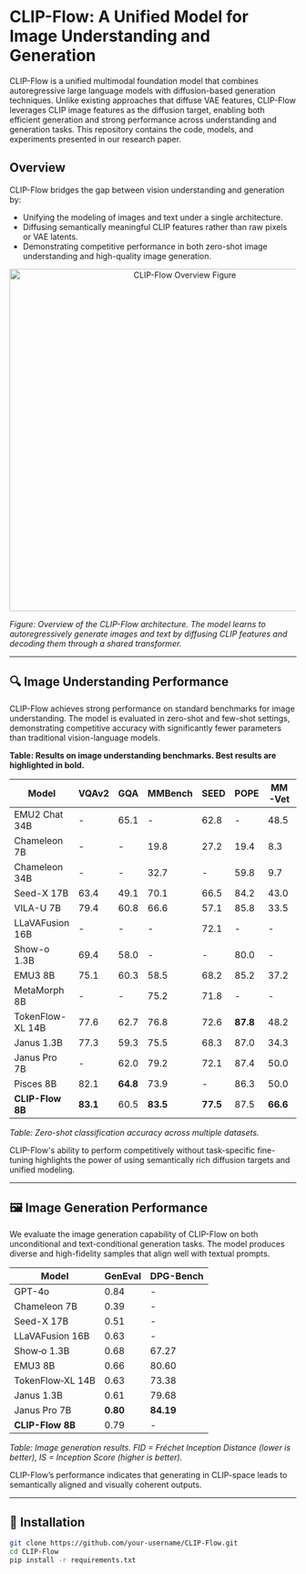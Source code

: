 # CLIP-Flow: A Unified Model for Image Understanding and Generation

CLIP-Flow is a unified multimodal foundation model that combines autoregressive large language models with diffusion-based generation techniques. Unlike existing approaches that diffuse VAE features, CLIP-Flow leverages CLIP image features as the diffusion target, enabling both efficient generation and strong performance across understanding and generation tasks. This repository contains the code, models, and experiments presented in our research paper.

## Overview

CLIP-Flow bridges the gap between vision understanding and generation by:

- Unifying the modeling of images and text under a single architecture.
- Diffusing semantically meaningful CLIP features rather than raw pixels or VAE latents.
- Demonstrating competitive performance in both zero-shot image understanding and high-quality image generation.

<p align="center">
  <img src=fig/overall_arch.png" alt="CLIP-Flow Overview Figure" width="600"/>
</p>

*Figure: Overview of the CLIP-Flow architecture. The model learns to autoregressively generate images and text by diffusing CLIP features and decoding them through a shared transformer.*

---

## 🔍 Image Understanding Performance

CLIP-Flow achieves strong performance on standard benchmarks for image understanding. The model is evaluated in zero-shot and few-shot settings, demonstrating competitive accuracy with significantly fewer parameters than traditional vision-language models.

**Table: Results on image understanding benchmarks. Best results are highlighted in bold.**

| Model             | VQAv2 | GQA  | MMBench | SEED | POPE | MM-Vet | MME-P   | MME-C   | MMMU | RWQA | TEXTVQA |
|------------------|-------|------|---------|------|------|--------|---------|---------|------|------|---------|
| EMU2 Chat 34B     | -     | 65.1 | -       | 62.8 | -    | 48.5   | -       | -       | 34.1 | -    | 66.6    |
| Chameleon 7B      | -     | -    | 19.8    | 27.2 | 19.4 | 8.3    | 202.7   | -       | 22.4 | 39.0 | 0.0     |
| Chameleon 34B     | -     | -    | 32.7    | -    | 59.8 | 9.7    | 604.5   | -       | 38.8 | 39.2 | 0.0     |
| Seed-X 17B        | 63.4  | 49.1 | 70.1    | 66.5 | 84.2 | 43.0   | 1457.0  | -       | 35.6 | -    | -       |
| VILA-U 7B         | 79.4  | 60.8 | 66.6    | 57.1 | 85.8 | 33.5   | 1401.8  | -       | 32.2 | 46.6 | 48.3    |
| LLaVAFusion 16B   | -     | -    | -       | 72.1 | -    | -      | 1603.7  | 367.8   | 41.7 | 60.0 | -       |
| Show-o 1.3B       | 69.4  | 58.0 | -       | -    | 80.0 | -      | 1097.2  | -       | 27.4 | -    | -       |
| EMU3 8B           | 75.1  | 60.3 | 58.5    | 68.2 | 85.2 | 37.2   | 1243.8  | 266.1   | 31.6 | 57.4 | 64.7    |
| MetaMorph 8B      | -     | -    | 75.2    | 71.8 | -    | -      | -       | -       | 41.8 | 58.3 | 60.5    |
| TokenFlow-XL 14B  | 77.6  | 62.7 | 76.8    | 72.6 | **87.8** | 48.2   | 1551.1  | 371.1   | 43.2 | 56.6 | 77.6    |
| Janus 1.3B        | 77.3  | 59.3 | 75.5    | 68.3 | 87.0 | 34.3   | 1338.0  | -       | 30.5 | -    | -       |
| Janus Pro 7B      | -     | 62.0 | 79.2    | 72.1 | 87.4 | 50.0   | 1567.1  | -       | 41.0 | -    | -       |
| Pisces 8B         | 82.1  | **64.8** | 73.9 | -    | 86.3 | 50.0   | 1582.8  | 324.3   | 41.2 | 63.0 | 66.2    |
| **CLIP-Flow 8B** | **83.1** | 60.5 | **83.5** | **77.5** | 87.5 | **66.6** | **1682.6** | **647.1** | **50.6** | **69.0** | **83.1** |



*Table: Zero-shot classification accuracy across multiple datasets.*

CLIP-Flow's ability to perform competitively without task-specific fine-tuning highlights the power of using semantically rich diffusion targets and unified modeling.

---

## 🖼️ Image Generation Performance

We evaluate the image generation capability of CLIP-Flow on both unconditional and text-conditional generation tasks. The model produces diverse and high-fidelity samples that align well with textual prompts.

| Model              | GenEval | DPG-Bench |
|-------------------|---------|-----------|
| GPT-4o            | 0.84    | -         |
| Chameleon 7B      | 0.39    | -         |
| Seed-X 17B        | 0.51    | -         |
| LLaVAFusion 16B   | 0.63    | -         |
| Show‑o 1.3B       | 0.68    | 67.27     |
| EMU3 8B           | 0.66    | 80.60     |
| TokenFlow‑XL 14B  | 0.63    | 73.38     |
| Janus 1.3B        | 0.61    | 79.68     |
| Janus Pro 7B  | **0.80** | **84.19** |
| **CLIP-Flow 8B** | 0.79 | -         |

*Table: Image generation results. FID = Fréchet Inception Distance (lower is better), IS = Inception Score (higher is better).*

CLIP-Flow’s performance indicates that generating in CLIP-space leads to semantically aligned and visually coherent outputs.

---

## 🔧 Installation

```bash
git clone https://github.com/your-username/CLIP-Flow.git
cd CLIP-Flow
pip install -r requirements.txt
